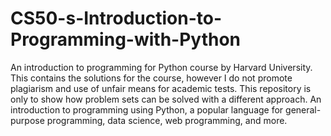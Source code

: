 # CS50-s-Introduction-to-Programming-with-Python
An introduction to programming for Python course by Harvard University. This contains the solutions for the course, however I do not promote plagiarism and use of unfair means for academic tests. This repository is only to show how problem sets can be solved with a different approach.
An introduction to programming using Python, a popular language for general-purpose programming, data science, web programming, and more.
